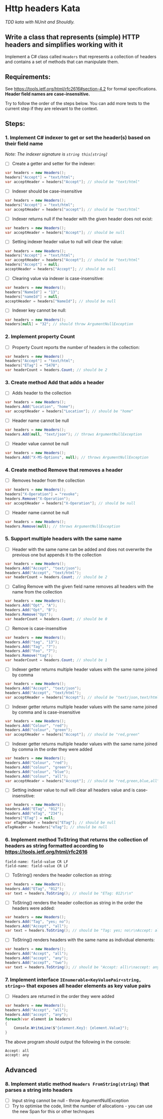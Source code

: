 # Http headers Kata

_TDD kata with NUnit and Shouldly._

## Write a class that represents (simple) HTTP headers and simplifies working with it
Implement a C# class called `Headers` that represents a collection of headers
and contains a set of methods that can manipulate them.

## Requirements:

See https://tools.ietf.org/html/rfc2616#section-4.2 for formal specifications. **Header field names are case-insensitive.**

Try to follow the order of the steps below. You can add more tests to the current step if they are relevant to the context.

## Steps:

### 1. Implement C# indexer to get or set the header(s) based on their field name

_Note: The indexer signature is `string this[string]`_

- [ ] Create a getter and setter for the indexer:
```csharp
var headers = new Headers();
headers["Accept"] = "text/html";
var acceptHeader = headers["Accept"]; // should be "text/html"
```

- [ ] Indexer should be case-insensitive
```csharp
var headers = new Headers();
headers["Accept"] = "text/html";
var acceptHeader = headers["accept"]; // should be "text/html"
```

- [ ] Indexer returns null if the header with the given header does not exist:
```csharp
var headers = new Headers();
var acceptHeader = headers["Accept"]; // should be null
```

- [ ] Setting indexer header value to null will clear the value:
```csharp
var headers = new Headers();
headers["Accept"] = "text/html";
var acceptHeader = headers["Accept"]; // should be "text/html"
headers["Accept"] = null;
acceptHeader = headers["Accept"]; // should be null
```

- [ ] Clearing value via indexer is case-insensitive:
```csharp
var headers = new Headers();
headers["NameId"] = "13";
headers["nameId"] = null;
acceptHeader = headers["NameId"]; // should be null
```

- [ ] Indexer key cannot be null:
```csharp
var headers = new Headers();
headers[null] = "32"; // should throw ArgumentNullException
```

### 2. Implement property Count

- [ ] Property Count reports the number of headers in the collection:
```csharp
var headers = new Headers()
headers["Accept"] = "text/html";
headers["ETag"] = "5478";
var headerCount = headers.Count; // should be 2
```

### 3. Create method Add that adds a header

- [ ] Adds header to the collection
```csharp
var headers = new Headers();
headers.Add("Location", "home");
var acceptHeader = headers["Location"]; // should be "home"
```

- [ ] Header name cannot be null
```csharp
var headers = new Headers();
headers.Add(null, "text/json"); // throws ArgumentNullException
```

- [ ] Header value cannot be null
```csharp
var headers = new Headers();
headers.Add("X-MS-Options", null); // throws ArgumentNullException
```

### 4. Create method Remove that removes a header

- [ ] Removes header from the collection
```csharp
var headers = new Headers();
headers["X-Operation"] = "revoke";
headers.Remove("X-Operation");
var acceptHeader = headers["X-Operation"]; // should be null
```

- [ ] Header name cannot be null
```csharp
var headers = new Headers();
headers.Remove(null); // throws ArgumentNullException
```

### 5. Support multiple headers with the same name

- [ ] Header with the same name can be added and does not overwrite the previous one but appends it to the collection
```csharp
var headers = new Headers();
headers.Add("Accept", "text/json");
headers.Add("Accept", "text/html");
var headerCount = headers.Count; // should be 2
```

- [ ] Calling Remove with the given field name removes all headers with the name from the collection
```csharp
var headers = new Headers();
headers.Add("Opt", "A");
headers.Add("Opt", "B");
headers.Remove("Opt");
var headerCount = headers.Count; // should be 0
```

- [ ] Remove is case-insensitive
```csharp
var headers = new Headers();
headers.Add("tag", "13");
headers.Add("Tag", "7");
headers.Add("Foo", "7");
headers.Remove("tag");
var headerCount = headers.Count; // should be 1
```

- [ ] Indexer getter returns multiple header values with the same name joined by comma
```csharp
var headers = new Headers();
headers.Add("Accept", "text/json");
headers.Add("Accept", "text/html");
var acceptHeader = headers["Accept"]; // should be "text/json,text/html"
```

- [ ] Indexer getter returns multiple header values with the same name joined by comma and is case-insensitive
```csharp
var headers = new Headers();
headers.Add("Colour", "red");
headers.Add("colour", "green");
var acceptHeader = headers["Accept"]; // should be "red,green"
```

- [ ] Indexer getter returns multiple header values with the same name joined by comma in the order they were added
```csharp
var headers = new Headers();
headers.Add("Colour", "red");
headers.Add("colour", "green");
headers.Add("colour", "blue");
headers.Add("colour", "all");
var acceptHeader = headers["Accept"]; // should be "red,green,blue,all"
```

- [ ] Setting indexer value to null will clear all headers value and is case-insensitive:
```csharp
var headers = new Headers();
headers.Add("ETag", "012");
headers.Add("eTag", "234");
headers["ETag"] = null;
var eTagHeader = headers["ETag"]; // should be null
eTagHeader = headers["eTag"]; // should be null
```

### 6. Implement method ToString that returns the collection of headers as string formatted according to https://tools.ietf.org/html/rfc2616

```
field-name: field-value CR LF
field-name: field-value CR LF
```

- [ ] ToString() renders the header collection as string:
```csharp
var headers = new Headers();
headers.Add("ETag", "012");
var text = headers.ToString(); // should be "ETag: 012\r\n"
```

- [ ] ToString() renders the header collection as string in the order the headers were added:
```csharp
var headers = new Headers();
headers.Add("Tag", "yes; no");
headers.Add("Accept", "all");
var text = headers.ToString(); // should be "Tag: yes; no\r\nAccept: all\r\n"
```

- [ ] ToString() renders headers with the same name as individual elements:
```csharp
var headers = new Headers();
headers.Add("Accept", "all");
headers.Add("accept", "any");
headers.Add("accepT", "two");
var text = headers.ToString(); // should be "Accept: all\r\naccept: any\r\naccepT: two\r\n"
```

### 7. Implement interface `IEnumerable<KeyValuePair<string, string>>` that exposes all header elements as key value pairs
- [ ] Headers are returned in the order they were added
```csharp
var headers = new Headers();
headers.Add("Accept", "all");
headers.Add("accept", "any");
foreach(var element in headers)
{
    Console.WriteLine($"{element.Key}: {element.Value}");
}
```
The above program should output the following in the console:
```
Accept: all
accept: any
```

## Advanced

### 8. Implement static method `Headers FromString(string)` that parses a string into headers
- [ ] Input string cannot be null - throw ArgumentNullException
- [ ] Try to optimise the code, limit the number of allocations - you can use the new Span<T> for this or other technques
